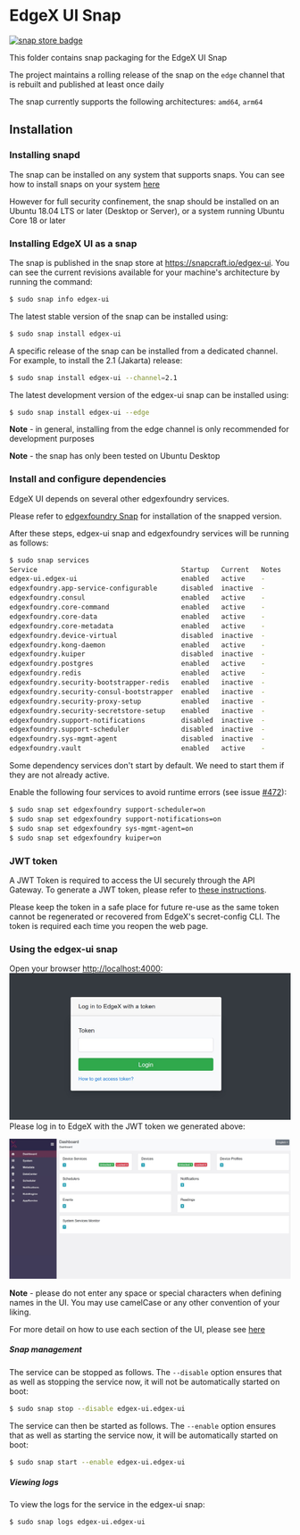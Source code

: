 # EdgeX UI Snap
[![snap store badge](https://raw.githubusercontent.com/snapcore/snap-store-badges/master/EN/%5BEN%5D-snap-store-black-uneditable.png)](https://snapcraft.io/edgex-ui)

This folder contains snap packaging for the EdgeX UI Snap

The project maintains a rolling release of the snap on the `edge` channel that is rebuilt and published at least once daily

The snap currently supports the following architectures: `amd64`, `arm64`

## Installation

### Installing snapd

The snap can be installed on any system that supports snaps. You can see how to install snaps on your system [here](https://snapcraft.io/docs/installing-snapd)

However for full security confinement, the snap should be installed on an Ubuntu 18.04 LTS or later (Desktop or Server), or a system running Ubuntu Core 18 or later

### Installing EdgeX UI as a snap
The snap is published in the snap store at https://snapcraft.io/edgex-ui.
You can see the current revisions available for your machine's architecture by running the command:

```bash
$ sudo snap info edgex-ui
```

The latest stable version of the snap can be installed using:

```bash
$ sudo snap install edgex-ui
```

A specific release of the snap can be installed from a dedicated channel. For example, to install the 2.1 (Jakarta) release:

```bash
$ sudo snap install edgex-ui --channel=2.1
```

The latest development version of the edgex-ui snap can be installed using:

```bash
$ sudo snap install edgex-ui --edge
```

**Note** - in general, installing from the edge channel is only recommended for development purposes

**Note** - the snap has only been tested on Ubuntu Desktop

### Install and configure dependencies
EdgeX UI depends on several other edgexfoundry services. 

Please refer to [edgexfoundry Snap](https://github.com/edgexfoundry/edgex-go/blob/main/snap/README.md) for installation of the snapped version.

After these steps, edgex-ui snap and edgexfoundry services will be running as follows:

```bash
$ sudo snap services
Service                                    Startup   Current   Notes
edgex-ui.edgex-ui                          enabled   active    -
edgexfoundry.app-service-configurable      disabled  inactive  -
edgexfoundry.consul                        enabled   active    -
edgexfoundry.core-command                  enabled   active    -
edgexfoundry.core-data                     enabled   active    -
edgexfoundry.core-metadata                 enabled   active    -
edgexfoundry.device-virtual                disabled  inactive  -
edgexfoundry.kong-daemon                   enabled   active    -
edgexfoundry.kuiper                        disabled  inactive  -
edgexfoundry.postgres                      enabled   active    -
edgexfoundry.redis                         enabled   active    -
edgexfoundry.security-bootstrapper-redis   enabled   inactive  -
edgexfoundry.security-consul-bootstrapper  enabled   inactive  -
edgexfoundry.security-proxy-setup          enabled   inactive  -
edgexfoundry.security-secretstore-setup    enabled   inactive  -
edgexfoundry.support-notifications         disabled  inactive  -
edgexfoundry.support-scheduler             disabled  inactive  -
edgexfoundry.sys-mgmt-agent                disabled  inactive  -
edgexfoundry.vault                         enabled   active    -
```

Some dependency services don't start by default. We need to start them if they are not already active.

Enable the following four services to avoid runtime errors (see issue [#472](https://github.com/edgexfoundry/edgex-ui-go/issues/472)):

```bash
$ sudo snap set edgexfoundry support-scheduler=on 
$ sudo snap set edgexfoundry support-notifications=on 
$ sudo snap set edgexfoundry sys-mgmt-agent=on
$ sudo snap set edgexfoundry kuiper=on
```

### JWT token

A JWT Token is required to access the UI securely through the API Gateway. To generate a JWT token, please refer to [these instructions](https://github.com/edgexfoundry/edgex-go/blob/main/snap/README.md#jwt-tokens).

Please keep the token in a safe place for future re-use as the same token cannot be regenerated or recovered from EdgeX's secret-config CLI. The token is required each time you reopen the web page.

### Using the edgex-ui snap

Open your browser [http://localhost:4000](http://localhost:4000/):![](./local/assets/ui-login.jpg)
Please log in to EdgeX with the JWT token we generated above:

![](./local/assets/ui-homepage.jpg)

**Note** - please do not enter any space or special characters when defining names in the UI. You may use camelCase or any other convention of your liking.

For more detail on how to use each section of the UI, please see [here](https://docs.edgexfoundry.org/2.1/getting-started/tools/Ch-GUI/#general)

##### Snap management

The service can be stopped as follows. The `--disable` option
ensures that as well as stopping the service now, it will not be automatically started on boot:

```bash
$ sudo snap stop --disable edgex-ui.edgex-ui
```

The service can then be started as follows. The `--enable` option
ensures that as well as starting the service now, it will be automatically started on boot:

```bash
$ sudo snap start --enable edgex-ui.edgex-ui
```

##### Viewing logs

To view the logs for the service in the edgex-ui snap:

```
$ sudo snap logs edgex-ui.edgex-ui
```

